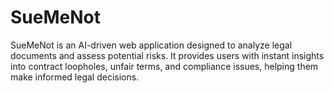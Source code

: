 # SueMeNot
SueMeNot is an AI-driven web application designed to analyze legal documents and assess potential risks. It provides users with instant insights into contract loopholes, unfair terms, and compliance issues, helping them make informed legal decisions.
